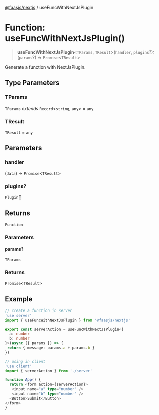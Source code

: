 [@faasjs/nextjs](../README.md) / useFuncWithNextJsPlugin

# Function: useFuncWithNextJsPlugin()

> **useFuncWithNextJsPlugin**\<`TParams`, `TResult`\>(`handler`, `plugins`?): (`params`?) => `Promise`\<`TResult`\>

Generate a function with NextJsPlugin.

## Type Parameters

### TParams

`TParams` *extends* `Record`\<`string`, `any`\> = `any`

### TResult

`TResult` = `any`

## Parameters

### handler

(`data`) => `Promise`\<`TResult`\>

### plugins?

`Plugin`[]

## Returns

`Function`

### Parameters

#### params?

`TParams`

### Returns

`Promise`\<`TResult`\>

## Example

```ts
// create a function in server
'use server'
import { useFuncWithNextJsPlugin } from '@faasjs/nextjs'

export const serverAction = useFuncWithNextJsPlugin<{
  a: number
  b: number
}>(async ({ params }) => {
 return { message: params.a + params.b }
})

// using in client
'use client'
import { serverAction } from './server'

function App() {
  return <form action={serverAction}>
   <input name="a" type="number" />
   <input name="b" type="number" />
  <Button>Submit</Button>
</form>
}
```

